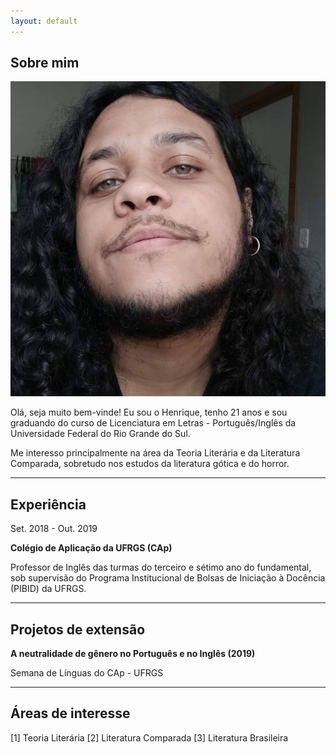 ```yaml
---
layout: default
---
```


## Sobre mim

<img class="profile-picture" src="FB_IMG_1611674150846.jpg">

Olá, seja muito bem-vinde! Eu sou o Henrique, tenho 21 anos e sou graduando do curso de Licenciatura em Letras - Português/Inglês da Universidade Federal do Rio Grande do Sul.

Me interesso principalmente na área da Teoria Literária e da Literatura Comparada, sobretudo nos estudos da literatura gótica e do horror.

---
## Experiência
Set. 2018 - Out. 2019

**Colégio de Aplicação da UFRGS (CAp)**

Professor de Inglês das turmas do terceiro e sétimo ano do fundamental, sob supervisão do Programa Institucional de Bolsas de Iniciação à Docência (PIBID) da UFRGS.

---
## Projetos de extensão
**A neutralidade de gênero no Português e no Inglês (2019)**

Semana de Línguas do CAp - UFRGS

---
## Áreas de interesse
[1] Teoria Literária
[2] Literatura Comparada
[3] Literatura Brasileira
